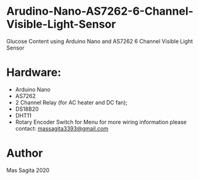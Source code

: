 # Arudino-Nano-AS7262-6-Channel-Visible-Light-Sensor
Glucose Content using Arduino Nano and AS7262 6 Channel Visible Light Sensor

# Hardware:
- Arduino Nano
- AS7262
- 2 Channel Relay (for AC heater and DC fan);  
- DS18B20
- DHT11
- Rotary Encoder Switch for Menu
for more wiring information please contact: massagita3393@gmail.com

# Author 
Mas Sagita 2020
